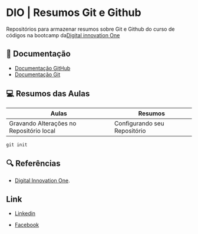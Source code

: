 # DIO |  Resumos Git e Github

Repositórios para armazenar resumos sobre Git e Github do curso de códigos na bootcamp da[Digital innovation One](https://www.dio.me/)

## 📗 Documentação
- [Documentação GitHub](https://github.com/Guilherme969/guicrf)
- [Documentação Git](https://git-scm.com/doc)

## 💻 Resumos das Aulas

| Aulas | Resumos
|------|--------|
| Gravando Alterações no Repositório local | Configurando seu Repositório

```
git init
```
## 🔍 Referências
- [Digital Innovation One]().


## Link  
- [Linkedin](www.linkedin.com/in/guilherme-rafael-borges-7425b0216)

- [Facebook](https://www.facebook.com/guilherme.rafael.9275?mibextid=ZbWKwL)
